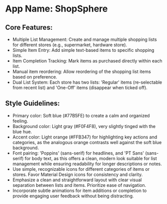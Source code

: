 # **App Name**: ShopSphere

## Core Features:

- Multiple List Management: Create and manage multiple shopping lists for different stores (e.g., supermarket, hardware store).
- Simple Item Entry: Add simple text-based items to specific shopping lists.
- Item Completion Tracking: Mark items as purchased directly within each list.
- Manual item reordering: Allow reordering of the shopping list items based on preference.
- Dual List System: Each store has two lists: 'Regular' items (re-selectable from recent list) and 'One-Off' items (disappear when ticked off).

## Style Guidelines:

- Primary color: Soft blue (#77B5FE) to create a calm and organized feeling.
- Background color: Light gray (#F0F4F8), very slightly tinged with the blue hue.
- Accent color: Light orange (#FFB347) for highlighting key actions and categories, as the analogous orange contrasts well against the soft blue background.
- Font pairing: 'Poppins' (sans-serif) for headlines, and 'PT Sans' (sans-serif) for body text, as this offers a clean, modern look suitable for list management while ensuring readability for longer descriptions or notes.
- Use simple, recognizable icons for different categories of items or stores. Favor Material Design icons for consistency and clarity.
- Emphasize a clean and straightforward layout with clear visual separation between lists and items. Prioritize ease of navigation.
- Incorporate subtle animations for item additions or completion to provide engaging user feedback without being distracting.